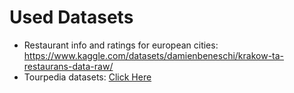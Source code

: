 # Used Datasets
* Restaurant info and ratings for european cities: https://www.kaggle.com/datasets/damienbeneschi/krakow-ta-restaurans-data-raw/
* Tourpedia datasets: [Click Here](http://tour-pedia.org/about/datasets.html)
